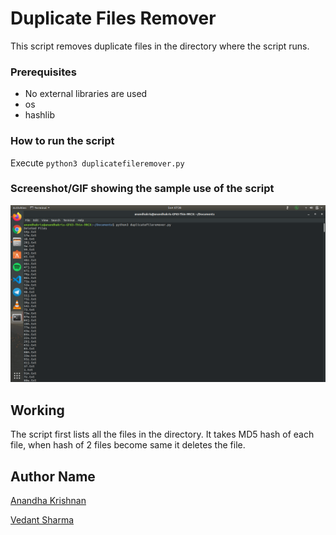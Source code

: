 # Duplicate Files Remover
This script removes duplicate files in the directory where the script runs.

### Prerequisites
* No external libraries are used
* os
* hashlib

### How to run the script
Execute `python3 duplicatefileremover.py` 

### Screenshot/GIF showing the sample use of the script
<!--Remove the below lines and add yours -->
![Screenshot of the Output](Screenshot.png)

## Working
The script first lists all the files in the directory. It takes MD5 hash of each file, when hash of 2 files become same it deletes the file.

## Author Name
[Anandha Krishnan](https://github.com/anandhakrishnanaji)

[Vedant Sharma](https://github.com/ItzDemonVG)
